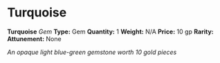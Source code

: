 # Turquoise

**Turquoise**
_Gem_
**Type:** Gem
**Quantity:** 1
**Weight:** N/A
**Price:** 10 gp
**Rarity:** 
**Attunement:** None

*An opaque light blue-green gemstone worth 10 gold pieces*